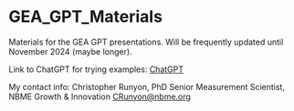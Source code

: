 # GEA_GPT_Materials
Materials for the GEA GPT presentations. Will be frequently updated until November 2024 (maybe longer).

Link to ChatGPT for trying examples: [ChatGPT](https://chatgpt.com/)

My contact info:
Christopher Runyon, PhD
Senior Measurement Scientist, NBME Growth & Innovation
[CRunyon@nbme.org](mailto:CRunyon@nbme.org)
